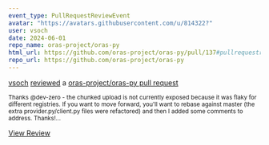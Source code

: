 ```yaml
---
event_type: PullRequestReviewEvent
avatar: "https://avatars.githubusercontent.com/u/814322?"
user: vsoch
date: 2024-06-01
repo_name: oras-project/oras-py
html_url: https://github.com/oras-project/oras-py/pull/137#pullrequestreview-2092168442
repo_url: https://github.com/oras-project/oras-py
---
```


<a href='https://github.com/vsoch' target='_blank'>vsoch</a> <a href='https://github.com/oras-project/oras-py/pull/137#pullrequestreview-2092168442' target='_blank'>reviewed</a> a <a href='https://github.com/oras-project/oras-py/pull/137' target='_blank'>oras-project/oras-py pull request</a>

<small>Thanks @dev-zero - the chunked upload is not currently exposed because it was flaky for different registries. If you want to move forward, you'll want to rebase against master (the extra provider.py/client.py files were refactored) and then I added some comments to address. Thanks!...</small>

<a href='https://github.com/oras-project/oras-py/pull/137#pullrequestreview-2092168442' target='_blank'>View Review</a>